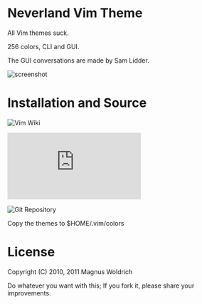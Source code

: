 Neverland Vim Theme
====================
All Vim themes suck.

256 colors, CLI and GUI.

The GUI conversations are made by Sam Lidder.

![screenshot](http://perl.japh.se/devel/vim-perl-after/vim-perl-after-3.png)

Installation and Source
============

![Vim Wiki](http://vim.wikia.com/wiki/Neverland_Vim_Theme)

![Vim Scripts directory](http://www.vim.org/scripts/script.php?script_id=3397)

![Git Repository](http://github.com/trapd00r/neverland-vim-theme)

Copy the themes to $HOME/.vim/colors

License
=======
Copyright (C) 2010, 2011 Magnus Woldrich

Do whatever you want with this; If you fork it, please share your improvements.
